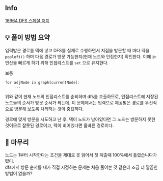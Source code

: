 ## Info
[16964 DFS 스페셜 저지](https://www.acmicpc.net/problem/16964)

## 💡 풀이 방법 요약
입력받은 경로를 덱에 넣고 DFS를 실제로 수행하면서 지점을 방문할 때 마다 덱을 `popleft()` 하며 다음 경로가 방문 가능한지(현재 노드와 인접한지) 확인한다. 이때 `in` 연산을 빠르게 하기 위해 인접리스트를 `set` 으로 유지한다.  
  
보통
```
for adjNode in graph[currentNode]:
    ...
```
위와 같이 현재 노드의 인접리스트를 순회하며 dfs를 호출하므로, 인접리스트에 저장된 노드들의 순서가 방문 순서가 되는데, 이 문제에서는 입력으로 제공받은 경로를 우선적으로 방문해 보도록 처리하는 것이 중요하다.
  
경로에 맞게 방문을 시도하고 난 후, 덱이 노드가 남아있다면 그 노드는 방문하지 못한 것이므로 잘못된 경로이고, 덱이 비어있다면 올바른 경로이다.

## 🙂 마무리
노드는 1부터 시작한다는 조건을 제대로 못 읽어서 첫 제출때 100%에서 틀렸습니다가 떴다.  
dfs에서 방문 순서를 내가 직접 지정하는 문제는 처음 풀어본 것 같은데 조금 더 깔끔한 방법이 없을까?
